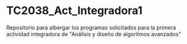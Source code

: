 # TC2038_Act_Integradora1
Repositorio para albergar los programas solicitados para la primera actividad integradora de "Análisis y diseño de algoritmos avanzados"
